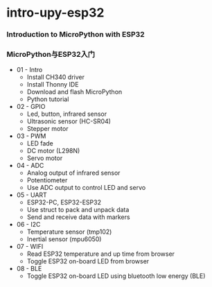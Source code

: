 # intro-upy-esp32
### Introduction to MicroPython with ESP32
### MicroPython与ESP32入门

* 01 - Intro
    * Install CH340 driver
    * Install Thonny IDE
    * Download and flash MicroPython
    * Python tutorial
* 02 - GPIO
    * Led, button, infrared sensor
    * Ultrasonic sensor (HC-SR04)
    * Stepper motor
* 03 - PWM
    * LED fade
    * DC motor (L298N)
    * Servo motor
* 04 - ADC
    * Analog output of infrared sensor
    * Potentiometer
    * Use ADC output to control LED and servo
* 05 - UART
    * ESP32-PC, ESP32-ESP32
    * Use struct to pack and unpack data
    * Send and receive data with markers
* 06 - I2C
    * Temperature sensor (tmp102)
    * Inertial sensor (mpu6050)
* 07 - WIFI
    * Read ESP32 temperature and up time from browser
    * Toggle ESP32 on-board LED from browser 
* 08 - BLE
    * Toggle ESP32 on-board LED using bluetooth low energy (BLE)